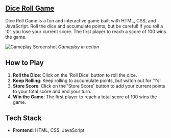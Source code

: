 ## [Dice Roll Game](https://nandnidee.github.io/Pig-Game/)

Dice Roll Game is a fun and interactive game built with HTML, CSS, and JavaScript. Roll the dice and accumulate points, but be careful! If you roll a '0', you lose your current score. The first player to reach a score of 100 wins the game.

![Gameplay Screenshot](https://github.com/Nandnidee/Pig-Game/assets/99739856/78722215-c141-49a6-a83d-f00863299f40)
*Gameplay in action*

## How to Play

1. **Roll the Dice**: Click on the 'Roll Dice' button to roll the dice.
2. **Keep Rolling**: Keep rolling to accumulate points, but watch out for '1's!
3. **Store Score**: Click on the 'Store Score' button to add your current points to your total score and end your turn.
4. **Win the Game**: The first player to reach a total score of 100 wins the game.

## Tech Stack

- **Frontend**: HTML, CSS, JavaScript


